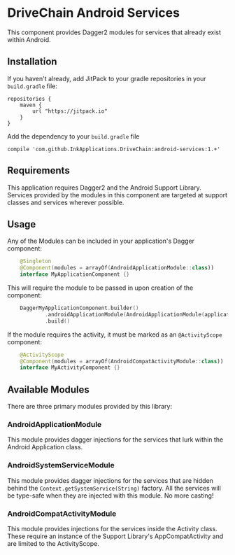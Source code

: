 DriveChain Android Services
===========================

This component provides Dagger2 modules for services that already exist
within Android.

Installation
------------

If you haven't already, add JitPack to your gradle repositories in your `build.gradle` file:

    repositories {
        maven {
            url "https://jitpack.io"
        }
    }

Add the dependency to your `build.gradle` file

    compile 'com.github.InkApplications.DriveChain:android-services:1.+'

Requirements
------------

This application requires Dagger2 and the Android Support Library.
Services provided by the modules in this component are targeted at support
classes and services wherever possible.

Usage
-----

Any of the Modules can be included in your application's Dagger component:

```kotlin
    @Singleton
    @Component(modules = arrayOf(AndroidApplicationModule::class))
    interface MyApplicationComponent {}
```

This will require the module to be passed in upon creation of the component:

```kotlin
    DaggerMyApplicationComponent.builder()
            .androidApplicationModule(AndroidApplicationModule(application))
            .build()
```

If the module requires the activity, it must be marked as an `@ActivityScope`
component:

```kotlin
    @ActivityScope
    @Component(modules = arrayOf(AndroidCompatActivityModule::class))
    interface MyActivityComponent {}
```

Available Modules
-----------------

There are three primary modules provided by this library:

### AndroidApplicationModule

This module provides dagger injections for the services that lurk within
the Android Application class.


### AndroidSystemServiceModule

This module provides dagger injections for the services that are hidden
behind the `Context.getSystemService(String)` factory. All the services
will be type-safe when they are injected with this module. No more casting!

### AndroidCompatActivityModule

This module provides injections for the services inside the Activity class.
These require an instance of the Support Library's AppCompatActivity and are
limited to the ActivityScope.
